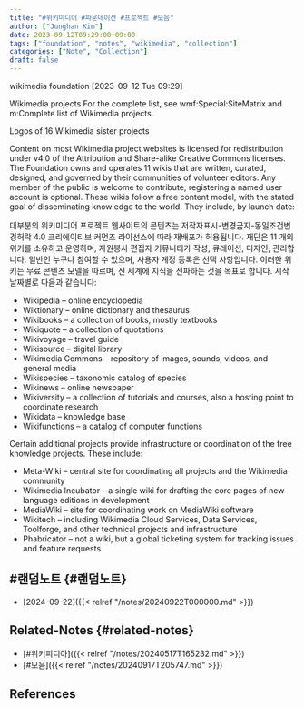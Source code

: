 ```yaml
---
title: "#위키미디어 #파운데이션 #프로젝트 #모음"
author: ["Junghan Kim"]
date: 2023-09-12T09:29:00+09:00
tags: ["foundation", "notes", "wikimedia", "collection"]
categories: ["Note", "Collection"]
draft: false
---
```


wikimedia foundation <span class="timestamp-wrapper"><span class="timestamp">[2023-09-12 Tue 09:29]</span></span>

Wikimedia projects For the complete list, see wmf:Special:SiteMatrix and m:Complete list of Wikimedia projects.

Logos of 16 Wikimedia sister projects

Content on most Wikimedia project websites is licensed for redistribution under v4.0 of the Attribution and Share-alike Creative Commons licenses. The Foundation owns and operates 11 wikis that are written, curated, designed, and governed by their communities of volunteer editors. Any member of the public is welcome to contribute; registering a named user account is optional. These wikis follow a free content model, with the stated goal of disseminating knowledge to the world. They include, by launch date:

대부분의 위키미디어 프로젝트 웹사이트의 콘텐츠는 저작자표시-변경금지-동일조건변경허락 4.0 크리에이티브 커먼즈 라이선스에 따라 재배포가 허용됩니다. 재단은 11 개의 위키를 소유하고 운영하며, 자원봉사 편집자 커뮤니티가 작성, 큐레이션, 디자인, 관리합니다. 일반인 누구나 참여할 수 있으며, 사용자 계정 등록은 선택 사항입니다. 이러한 위키는 무료 콘텐츠 모델을 따르며, 전 세계에 지식을 전파하는 것을 목표로 합니다. 시작 날짜별로 다음과 같습니다:

-   Wikipedia – online encyclopedia
-   Wiktionary – online dictionary and thesaurus
-   Wikibooks – a collection of books, mostly textbooks
-   Wikiquote – a collection of quotations
-   Wikivoyage – travel guide
-   Wikisource – digital library
-   Wikimedia Commons – repository of images, sounds, videos, and general media
-   Wikispecies – taxonomic catalog of species
-   Wikinews – online newspaper
-   Wikiversity – a collection of tutorials and courses, also a hosting point to coordinate research
-   Wikidata – knowledge base
-   Wikifunctions – a catalog of computer functions

Certain additional projects provide infrastructure or coordination of the free knowledge projects. These include:

-   Meta-Wiki – central site for coordinating all projects and the Wikimedia community
-   Wikimedia Incubator – a single wiki for drafting the core pages of new language editions in development
-   MediaWiki – site for coordinating work on MediaWiki software
-   Wikitech – including Wikimedia Cloud Services, Data Services, Toolforge, and other technical projects and infrastructure
-   Phabricator – not a wiki, but a global ticketing system for tracking issues and feature requests


## #랜덤노트 {#랜덤노트}

-   [2024-09-22]({{< relref "/notes/20240922T000000.md" >}})


## Related-Notes {#related-notes}

-   [#위키피디아]({{< relref "/notes/20240517T165232.md" >}})
-   [#모음]({{< relref "/notes/20240917T205747.md" >}})

## References

<style>.csl-entry{text-indent: -1.5em; margin-left: 1.5em;}</style><div class="csl-bib-body">
</div>
